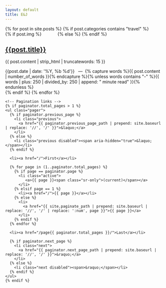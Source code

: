 ```yaml
---
layout: default
title: E&J  
---
```

<div class="well">
    <div class="list-group">
      {% for post in site.posts %}
      {% if post.categories contains "travel" %}
      <article class="thumbnail">
        {% if post.img %}
            <a class="post-thumbnail" style="background-image: url({{"/asset/travel/" | prepend: site.baseurl | append : post.img}})" href="{{post.url | prepend: site.baseurl}}"></a>
        {% else %}
        {% endif %}
  <div class="post-content">
    <h2 class="post-title"><a href="{{post.url | prepend: site.baseurl}}">{{post.title}}</a></h2>
    <p>{{ post.content | strip_html | truncatewords: 15 }}</p>
    <span class="post-date">{{post.date | date: '%Y, %b %d'}}&nbsp;&nbsp;&nbsp;—&nbsp;</span>
    <span class="post-words">{% capture words %}{{ post.content | number_of_words }}{% endcapture %}{% unless words contains "-" %}{{ words | plus: 250 | divided_by: 250 | append: " minute read" }}{% endunless %}</span>
  </div>
</article>
      {% endif %}
      {% endfor %}
    </div>
   

    <!-- Pagination links -->
    {% if paginator.total_pages > 1 %}
    <ul class="pager">
      {% if paginator.previous_page %}
        <li class="previous">
          <a href="{{ paginator.previous_page_path | prepend: site.baseurl | replace: '//', '/' }}">&laquo;</a>
        </li>
      {% else %}
        <li class="previous disabled"><span aria-hidden="true">&laquo;</span></li>
      {% endif %}

      <li><a href="/">First</a></li>

      {% for page in (1..paginator.total_pages) %}
        {% if page == paginator.page %}
          <li class="active">
             <a>{{ page }}<span class="sr-only">(current)</span></a>
          </li>
        {% elsif page == 1 %}
          <li><a href="/">{{ page }}</a></li>
        {% else %}
          <li>
            <a href="{{ site.paginate_path | prepend: site.baseurl | replace: '//', '/' | replace: ':num', page }}">{{ page }}</a>
          </li>
        {% endif %}
      {% endfor %}

      <li><a href="/page{{ paginator.total_pages }}/">Last</a></li>

      {% if paginator.next_page %}
        <li class="next">
          <a href="{{ paginator.next_page_path | prepend: site.baseurl | replace: '//', '/' }}">&raquo;</a>
        </li>
      {% else %}
        <li class="next disabled"><span>&raquo;</span></li>
      {% endif %}
    </ul>
    {% endif %}
</div><!-- end #home -->
